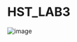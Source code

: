 # HST_LAB3
![image](https://user-images.githubusercontent.com/90069453/208134481-367e897d-316d-428d-b5f4-12e196dcc41b.png)
